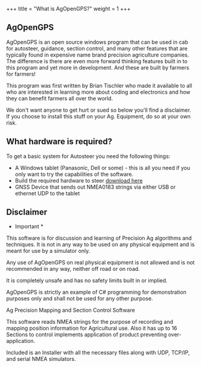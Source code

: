 +++
title = "What is AgOpenGPS?"
weight = 1
+++

## AgOpenGPS

AgOpenGPS is an open source windows program that can be used in cab for autosteer, guidance, section control, and many other features that are typically found in expensive name brand precision agriculture companies. The difference is there are even more forward thinking features built in to this program and yet more in development. And these are built by farmers for farmers!

This program was first written by Brian Tischler who made it available to all who are interested in learning more about coding and electronics and how they can benefit farmers all over the world.

We don't want anyone to get hurt or sued so below you'll find a disclaimer. If you choose to install this stuff on your Ag. Equipment, do so at your own risk.

## What hardware is required?

To get a basic system for Autosteer you need the following things:

- A Windows tablet (Panasonic, Dell or some) - this is all you need if you only want to try the capabilities of the software.
- Build the required hardware to steer [download here](https://github.com/AgOpenGPS-Official/Boards/wiki)
- GNSS Device that sends out NMEA0183 strings via either USB or ethernet UDP to the tablet


## Disclaimer

* Important *

This software is for discussion and learning of Precision Ag algorithms and techniques. It is not in any way to be used on any physical equipment and is meant for use by a simulator only.

Any use of AgOpenGPS on real physical equipment is not allowed and is not recommended in any way, neither off road or on road.

It is completely unsafe and has no safety limits built in or implied.

AgOpenGPS is strictly an example of C# programming for demonstration purposes only and shall not be used for any other purpose.

Ag Precision Mapping and Section Control Software

This software reads NMEA strings for the purpose of recording and mapping position information for Agricultural use. Also it has up to 16 Sections to control implements application of product preventing over-application.

Included is an Installer with all the necessary files along with UDP, TCP/IP, and serial NMEA simulators.